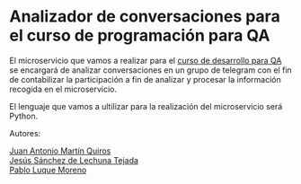 # Analizador de conversaciones para el curso de programación para QA

El microservicio que vamos a realizar para el [curso de desarrollo para QA](https://jj.github.io/curso-tdd) 
se encargará de analizar conversaciones en un grupo de telegram con el fin de
 contabilizar la participación a fin de analizar y procesar la información 
recogida en el microservicio.

El lenguaje que vamos a ultilizar para la realización del microservicio será Python.


Autores:

 [Juan Antonio Martín Quiros](https://github.com/marquirj)  
 [Jesús Sánchez de Lechuna Tejada](https://github.com/jojelupipa)   
 [Pablo Luque Moreno](https://github.com/pabloluque14)   

